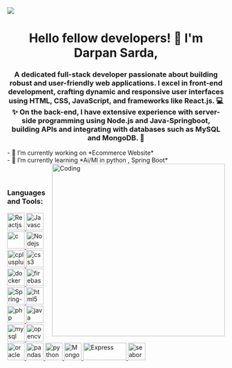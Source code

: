 <div>
<img style="amargin-left: 50%;" src="https://github.com/DarpanSarda7/Darpansarda7/assets/136973982/7397c1eb-002c-4fb5-a51f-e4dcf59961c8">
        <h1 align="center">Hello fellow developers! 👋 I'm Darpan Sarda, </h1>
        <h3 align="center">A dedicated full-stack developer passionate about building robust and user-friendly web applications. I excel in front-end development, crafting dynamic and responsive user interfaces using HTML, CSS, JavaScript, and frameworks like React.js. 💻✨ On the back-end, I have extensive experience with server-side programming using Node.js and Java-Springboot, building APIs and integrating with databases such as MySQL and MongoDB. 🚀
        </h3>
        - 🔭 I’m currently working on *Ecommerce Website*
        <br>
        - 🌱 I’m currently learning *Ai/Ml in python , Spring Boot*
          <br>
        <img align="right" alt="Coding" width="400" src="https://github.com/DarpanSarda7/Darpansarda7/assets/136973982/7be39d70-280f-42f5-aaa1-dcfd644776df">
          <br>
         <br>
        <h3 align="left">Languages and Tools:</h3>
        <p align="left"> 
          <a href="https://react.dev/" target="_blank" rel="noreferrer"> <img src="https://github.com/DarpanSarda7/Darpansarda7/assets/136973982/cdb6a595-268b-4bd9-9e33-09722d012e75" alt="Reactjs" width="40" height="40"/> </a> <a href="https://developer.mozilla.org/en-US/docs/Web/JavaScript" target="_blank" rel="noreferrer"> <img src="https://github.com/DarpanSarda7/Darpansarda7/assets/136973982/a2ec18b5-6cab-4370-b5e4-e9ddf73a4d8c" alt="Javascript" width="40" height="40"/> </a>        <a href="https://www.cprogramming.com/" target="_blank" rel="noreferrer"> <img src="https://cdn.vectorstock.com/i/preview-1x/22/62/c-programming-language-emblem-vector-30032262.jpg" alt="c" width="40" height="40"/> </a><a href="https://nodejs.org/en" target="_blank" rel="noreferrer"> <img src="https://github.com/DarpanSarda7/Darpansarda7/assets/136973982/12c793ec-a9c7-4501-837f-cfc282468f05" alt="Nodejs" width="40" height="40"/> </a><a href="https://www.w3schools.com/cpp/" target="_blank" rel="noreferrer"> <img src="https://cdn.vectorstock.com/i/preview-1x/93/89/c-plus-plus-programming-language-emblem-vector-30039389.jpg" alt="cplusplus" width="40" height="40"/> </a><a href="https://www.w3schools.com/css/" target="_blank" rel="noreferrer"> <img src="https://upload.wikimedia.org/wikipedia/commons/thumb/d/d5/CSS3_logo_and_wordmark.svg/1452px-CSS3_logo_and_wordmark.svg.png" alt="css3" width="40" height="40"/> </a><a href="https://www.docker.com/" target="_blank" rel="noreferrer"> <img src="https://encrypted-tbn0.gstatic.com/images?q=tbn:ANd9GcTg2-tuxCpgjGH8wFt4P6zmY0OeuOduZ5dXuBnBeTCV&s" alt="docker" width="40" height="40"/> </a> <a href="https://firebase.google.com/" target="_blank" rel="noreferrer"> <img src="https://www.vectorlogo.zone/logos/firebase/firebase-icon.svg" alt="firebase" width="40" height="40"/> </a><a href="https://spring.io/projects/spring-boot" target="_blank" rel="noreferrer"> <img src="https://github.com/DarpanSarda7/Darpansarda7/assets/136973982/43d0acc1-dd72-4d6a-897a-7fe678762139" alt="Spring-boot" width="40" height="40"/> </a> 
        <a href="https://www.w3.org/html/" target="_blank" rel="noreferrer"> <img src="https://cdn.vectorstock.com/i/preview-1x/05/44/orange-3d-html5-icon-vector-36630544.jpg" alt="html5" width="40" height="40"/> </a> 
        <a href="https://www.php.net/" target="_blank" rel="noreferrer"> <img src="https://github.com/DarpanSarda7/Darpansarda7/assets/136973982/4a112c55-5aa9-48ca-870e-2e04e6615eb5" alt="php" width="40" height="40"/> </a> 
        <a href="https://www.java.com" target="_blank" rel="noreferrer"> <img src="https://static.vecteezy.com/system/resources/previews/022/100/686/original/java-logo-transparent-free-png.png" alt="java" width="40" height="40"/> </a> 
        <a href="https://www.mysql.com/" target="_blank" rel="noreferrer"> <img src="https://github.com/DarpanSarda7/Darpansarda7/assets/136973982/9e1f392a-2280-4e30-b050-9c9ef32d8c44" alt="mysql" width="40" height="40"/> </a> 
        <a href="https://opencv.org/" target="_blank" rel="noreferrer"> <img src="https://www.vectorlogo.zone/logos/opencv/opencv-icon.svg" alt="opencv" width="40" height="40"/> </a> 
        <a href="https://www.oracle.com/" target="_blank" rel="noreferrer"> <img src="https://upload.wikimedia.org/wikipedia/commons/9/94/Logo_oracle.jpg" alt="oracle" width="40" height="40"/> </a> 
        <a href="https://pandas.pydata.org/" target="_blank" rel="noreferrer"> <img src="https://encrypted-tbn0.gstatic.com/images?q=tbn:ANd9GcS9drmv4Uq87c-qNnJ2m_8wuXF8B98En3FvfNDqniY&s" alt="pandas" width="40" height="40"/> </a> 
        <a href="https://www.python.org" target="_blank" rel="noreferrer"> <img src="https://img.freepik.com/free-icon/snakes_318-368381.jpg" alt="python" width="40" height="40"/> </a> 
        <a href="https://www.mongodb.com/" target="_blank" rel="noreferrer"> <img src="https://github.com/DarpanSarda7/Darpansarda7/assets/136973982/136fd48e-a1d2-434f-8f0e-3f5508a1b452" alt="Mongodb" width="40" height="40"/> </a> 
        <a href="https://expressjs.com/" target="_blank" rel="noreferrer"> <img src="https://github.com/DarpanSarda7/Darpansarda7/assets/136973982/63e0ab1a-60d2-47d6-8308-df10b12eb5da" alt="Express" width="100" height="40"/> </a> 
        <a href="https://seaborn.pydata.org/" target="_blank" rel="noreferrer"> <img src="https://seaborn.pydata.org/_images/logo-mark-lightbg.svg" alt="seaborn" width="40" height="40"/> </a> 
      </p>        
</div>
